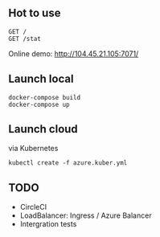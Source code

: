 ## Hot to use
```
GET /
GET /stat
```

Online demo: http://104.45.21.105:7071/

## Launch local
```
docker-compose build
docker-compose up
```

## Launch cloud
via Kubernetes
```
kubectl create -f azure.kuber.yml
```

## TODO
- CircleCI
- LoadBalancer: Ingress / Azure Balancer
- Intergration tests